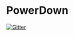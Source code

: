 # PowerDown

[![Gitter](https://badges.gitter.im/Join%20Chat.svg)](https://gitter.im/enkhi77/PowerDown?utm_source=badge&utm_medium=badge&utm_campaign=pr-badge&utm_content=badge)